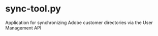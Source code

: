 # sync-tool.py
Application for synchronizing Adobe customer directories via the User Management API
